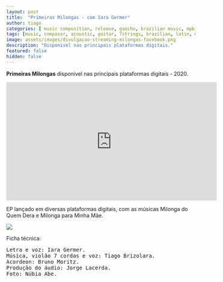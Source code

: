 ```yaml
---
layout: post
title:  "Primeiras Milongas - com Iara Germer"
author: tiago
categories: [ music composition, release, gaucho, brazilian music, mpb, florianopolis, song, songwriter, cancao ]
tags: [music, composer, acoustic, guitar, 7strings, brazilian, latin, mpb]
image: assets/images/divulgacao-streaming-milongas-facebook.png
description: "Disponivel nas principais plataformas digitais."
featured: false
hidden: false
---
```


**Primeiras Milongas** disponivel nas principais plataformas digitais - 2020.

<iframe width="560" height="315" src="https://www.youtube.com/watch?v=CrE1tkR07eM&list=OLAK5uy_kZZkjN5tuIRKJpKxKmXH7-SNr795D1ubQ" frameborder="0" allow="accelerometer; autoplay; clipboard-write; encrypted-media; gyroscope; picture-in-picture" allowfullscreen></iframe>

EP lançado em diversas plataformas digitais, com as músicas Milonga do Quem Dera e Milonga para Minha Mãe.

<img src="{{ site.baseurl }}/assets/images/primeiras-milongas-mosaico.jpeg">

Ficha técnica:
<pre>
Letra e voz: Iara Germer.
Música, violão 7 cordas e voz: Tiago Brizolara.
Acordeon: Bruno Moritz.
Produção do áudio: Jorge Lacerda.
Foto: Núbia Abe.
</pre>